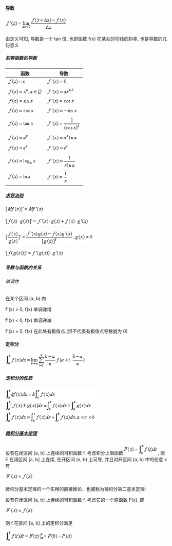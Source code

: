 #### [导数](https://zh.wikipedia.org/wiki/%E5%AF%BC%E6%95%B0)

![calculus0](./images/calculus0.gif)

由定义可知, 导数是一个 tan 值, 也即函数 f(x) 在某处的切线的斜率, 也是导数的几何意义



##### 初等函数的导数

| 函数                                     | 导数                                     |
| -------------------------------------- | -------------------------------------- |
| ![calculus1](./images/calculus1.gif)   | ![calculus2](./images/calculus2.gif)   |
| ![calculus3](./images/calculus3.gif)   | ![calculus4](./images/calculus4.gif)   |
| ![calculus5](./images/calculus5.gif)   | ![calculus6](./images/calculus6.gif)   |
| ![calculus7](./images/calculus7.gif)   | ![calculus8](./images/calculus8.gif)   |
| ![calculus17](./images/calculus17.gif) | ![calculus18](./images/calculus18.gif) |
| ![calculus9](./images/calculus9.gif)   | ![calculus10](./images/calculus10.gif) |
| ![calculus11](./images/calculus11.gif) | ![calculus12](./images/calculus12.gif) |
| ![calculus13](./images/calculus13.gif) | ![calculus14](./images/calculus14.gif) |
| ![calculus15](./images/calculus15.gif) | ![calculus16](./images/calculus16.gif) |



##### [求导法则](https://zh.wikipedia.org/wiki/%E5%AF%BC%E6%95%B0%E5%88%97%E8%A1%A8)

![calculus19](./images/calculus19.gif)

![calculus20](./images/calculus20.gif)

![calculus21](./images/calculus21.gif)

![calculus22](./images/calculus22.gif)



##### 导数与函数的关系

###### 单调性

在某个区间 (a, b) 内

f'(x) > 0, f(x) 单调递增

f'(x) < 0, f(x) 单调递减

f'(x) = 0, f(x) 在此处有极值点.(但不代表有极值点导数就为 0)





#### 定积分

![calculus23](./images/calculus23.gif)



##### 定积分的性质

![calculus24](./images/calculus24.gif)



##### [微积分基本定理](https://zh.wikipedia.org/wiki/%E7%A7%AF%E5%88%86#%E5%BE%AE%E7%A7%AF%E5%88%86%E5%9F%BA%E6%9C%AC%E5%AE%9A%E7%90%86)

设有在闭区间 [a, b] 上连续的可积函数 f. 考虑积分上限函数![calculus25](./images/calculus25.gif), 则 F 在闭区间 [a, b] 上连续, 在开区间 (a, b) 上可导, 并且对开区间 (a, b) 中的任意 x 有

![calculus26](./images/calculus26.gif)



微积分基本定理的一个实用的直接推论，也被称为微积分第二基本定理:

设有在闭区间 [a, b] 上连续的可积函数 f. 考虑它的一个原函数 F(x), 即

![calculus26](./images/calculus26.gif)

则 f 在区间 [a, b] 上的定积分满足

![calculus27](./images/calculus27.gif)



